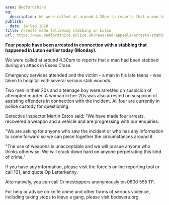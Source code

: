 ```yaml
area: Bedfordshire
og:
  description: We were called at around 4.30pm to reports that a man had been stabbed during an attack in Essex Close.
publish:
  date: 14 Sep 2020
title: Arrests made following stabbing in Luton
url: https://www.bedfordshire.police.uk/news-and-appeals/arrests-stabbing-luton-sept20
```

**Four people have been arrested in connection with a stabbing that happened in Luton earlier today (Monday).**

We were called at around 4.30pm to reports that a man had been stabbed during an attack in Essex Close.

Emergency services attended and the victim - a man in his late teens - was taken to hospital with several serious stab wounds.

Two men in their 20s and a teenage boy were arrested on suspicion of attempted murder. A woman in her 20s was also arrested on suspicion of assisting offenders in connection with the incident. All four are currently in police custody for questioning.

Detective Inspector Martin Eaton said: "We have made four arrests, recovered a weapon and a vehicle and are progressing with our enquiries.

"We are asking for anyone who saw the incident or who has any information to come forward so we can piece together the circumstances around it.

"The use of weapons is unacceptable and we will pursue anyone who thinks otherwise. We will crack down hard on anyone perpetrating this kind of crime."

If you have any information, please visit the force's online reporting tool or call 101, and quote Op Letterkenny.

Alternatively, you can call Crimestoppers anonymously on 0800 555 111.

For help or advice on knife crime and other forms of serious violence, including taking steps to leave a gang, please visit bedsveru.org
